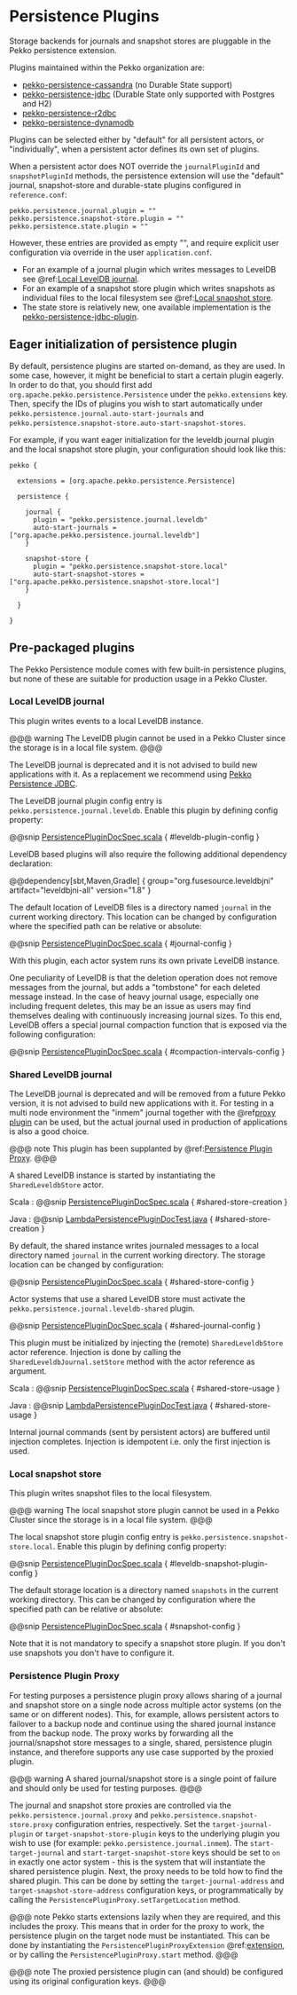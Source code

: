 # Persistence Plugins 

Storage backends for journals and snapshot stores are pluggable in the Pekko persistence extension.

Plugins maintained within the Pekko organization are:

* [pekko-persistence-cassandra]($pekko.doc.dns$/docs/pekko-persistence-cassandra/current/) (no Durable State support)
* [pekko-persistence-jdbc]($pekko.doc.dns$/docs/pekko-persistence-jdbc/current/) (Durable State only supported with Postgres and H2)
* [pekko-persistence-r2dbc]($pekko.doc.dns$/docs/pekko-persistence-r2dbc/current/)
* [pekko-persistence-dynamodb]($pekko.doc.dns$/docs/pekko-persistence-dynamodb/current/)

Plugins can be selected either by "default" for all persistent actors,
or "individually", when a persistent actor defines its own set of plugins.

When a persistent actor does NOT override the `journalPluginId` and `snapshotPluginId` methods,
the persistence extension will use the "default" journal, snapshot-store and durable-state plugins configured in `reference.conf`:

```
pekko.persistence.journal.plugin = ""
pekko.persistence.snapshot-store.plugin = ""
pekko.persistence.state.plugin = ""
```

However, these entries are provided as empty "", and require explicit user configuration via override in the user `application.conf`.

* For an example of a journal plugin which writes messages to LevelDB see @ref:[Local LevelDB journal](#local-leveldb-journal).
* For an example of a snapshot store plugin which writes snapshots as individual files to the local filesystem see @ref:[Local snapshot store](#local-snapshot-store).
* The state store is relatively new, one available implementation is the [pekko-persistence-jdbc-plugin]($pekko.doc.dns$/docs/pekko-persistence-jdbc/current/).

## Eager initialization of persistence plugin

By default, persistence plugins are started on-demand, as they are used. In some case, however, it might be beneficial
to start a certain plugin eagerly. In order to do that, you should first add `org.apache.pekko.persistence.Persistence`
under the `pekko.extensions` key. Then, specify the IDs of plugins you wish to start automatically under
`pekko.persistence.journal.auto-start-journals` and `pekko.persistence.snapshot-store.auto-start-snapshot-stores`.

For example, if you want eager initialization for the leveldb journal plugin and the local snapshot store plugin, your configuration should look like this:  

```
pekko {

  extensions = [org.apache.pekko.persistence.Persistence]

  persistence {

    journal {
      plugin = "pekko.persistence.journal.leveldb"
      auto-start-journals = ["org.apache.pekko.persistence.journal.leveldb"]
    }

    snapshot-store {
      plugin = "pekko.persistence.snapshot-store.local"
      auto-start-snapshot-stores = ["org.apache.pekko.persistence.snapshot-store.local"]
    }

  }

}
```

## Pre-packaged plugins

The Pekko Persistence module comes with few built-in persistence plugins, but none of these are suitable
for production usage in a Pekko Cluster. 

### Local LevelDB journal

This plugin writes events to a local LevelDB instance.

@@@ warning
The LevelDB plugin cannot be used in a Pekko Cluster since the storage is in a local file system.
@@@

The LevelDB journal is deprecated and it is not advised to build new applications with it.
As a replacement we recommend using [Pekko Persistence JDBC]($pekko.doc.dns$/docs/pekko-persistence-jdbc/current/index.html).

The LevelDB journal plugin config entry is `pekko.persistence.journal.leveldb`. Enable this plugin by
defining config property:

@@snip [PersistencePluginDocSpec.scala](/docs/src/test/scala/docs/persistence/PersistencePluginDocSpec.scala) { #leveldb-plugin-config }

LevelDB based plugins will also require the following additional dependency declaration:

@@dependency[sbt,Maven,Gradle] {
  group="org.fusesource.leveldbjni"
  artifact="leveldbjni-all"
  version="1.8"
}

The default location of LevelDB files is a directory named `journal` in the current working
directory. This location can be changed by configuration where the specified path can be relative or absolute:

@@snip [PersistencePluginDocSpec.scala](/docs/src/test/scala/docs/persistence/PersistencePluginDocSpec.scala) { #journal-config }

With this plugin, each actor system runs its own private LevelDB instance.

One peculiarity of LevelDB is that the deletion operation does not remove messages from the journal, but adds
a "tombstone" for each deleted message instead. In the case of heavy journal usage, especially one including frequent
deletes, this may be an issue as users may find themselves dealing with continuously increasing journal sizes. To
this end, LevelDB offers a special journal compaction function that is exposed via the following configuration:

@@snip [PersistencePluginDocSpec.scala](/docs/src/test/scala/docs/persistence/PersistencePluginDocSpec.scala) { #compaction-intervals-config }

### Shared LevelDB journal

The LevelDB journal is deprecated and will be removed from a future Pekko version, it is not advised to build new 
applications with it. For testing in a multi node environment the "inmem" journal together with the @ref[proxy plugin](#persistence-plugin-proxy) can be used, but the actual journal used in production of applications is also a good choice.

@@@ note
This plugin has been supplanted by @ref:[Persistence Plugin Proxy](#persistence-plugin-proxy).
@@@

A shared LevelDB instance is started by instantiating the `SharedLeveldbStore` actor.

Scala
:  @@snip [PersistencePluginDocSpec.scala](/docs/src/test/scala/docs/persistence/PersistencePluginDocSpec.scala) { #shared-store-creation }

Java
:  @@snip [LambdaPersistencePluginDocTest.java](/docs/src/test/java/jdocs/persistence/LambdaPersistencePluginDocTest.java) { #shared-store-creation }

By default, the shared instance writes journaled messages to a local directory named `journal` in the current
working directory. The storage location can be changed by configuration:

@@snip [PersistencePluginDocSpec.scala](/docs/src/test/scala/docs/persistence/PersistencePluginDocSpec.scala) { #shared-store-config }

Actor systems that use a shared LevelDB store must activate the `pekko.persistence.journal.leveldb-shared`
plugin.

@@snip [PersistencePluginDocSpec.scala](/docs/src/test/scala/docs/persistence/PersistencePluginDocSpec.scala) { #shared-journal-config }

This plugin must be initialized by injecting the (remote) `SharedLeveldbStore` actor reference. Injection is
done by calling the `SharedLeveldbJournal.setStore` method with the actor reference as argument.

Scala
:  @@snip [PersistencePluginDocSpec.scala](/docs/src/test/scala/docs/persistence/PersistencePluginDocSpec.scala) { #shared-store-usage }

Java
:  @@snip [LambdaPersistencePluginDocTest.java](/docs/src/test/java/jdocs/persistence/LambdaPersistencePluginDocTest.java) { #shared-store-usage }

Internal journal commands (sent by persistent actors) are buffered until injection completes. Injection is idempotent
i.e. only the first injection is used.

### Local snapshot store

This plugin writes snapshot files to the local filesystem.

@@@ warning
The local snapshot store plugin cannot be used in a Pekko Cluster since the storage is in a local file system.
@@@

The local snapshot store plugin config entry is `pekko.persistence.snapshot-store.local`. 
Enable this plugin by defining config property:

@@snip [PersistencePluginDocSpec.scala](/docs/src/test/scala/docs/persistence/PersistencePluginDocSpec.scala) { #leveldb-snapshot-plugin-config }

The default storage location is a directory named `snapshots` in the current working
directory. This can be changed by configuration where the specified path can be relative or absolute:

@@snip [PersistencePluginDocSpec.scala](/docs/src/test/scala/docs/persistence/PersistencePluginDocSpec.scala) { #snapshot-config }

Note that it is not mandatory to specify a snapshot store plugin. If you don't use snapshots
you don't have to configure it.

### Persistence Plugin Proxy

For testing purposes a persistence plugin proxy allows sharing of a journal and snapshot store on a single node across multiple 
actor systems (on the same or on different nodes). This, for example, allows persistent actors to failover to a backup 
node and continue using the shared journal instance from the backup node. The proxy works by forwarding all the 
journal/snapshot store messages to a single, shared, persistence plugin instance, and therefore supports any use case 
supported by the proxied plugin.

@@@ warning
A shared journal/snapshot store is a single point of failure and should only be used for testing
purposes.
@@@

The journal and snapshot store proxies are controlled via the `pekko.persistence.journal.proxy` and
`pekko.persistence.snapshot-store.proxy` configuration entries, respectively. Set the `target-journal-plugin` or
`target-snapshot-store-plugin` keys to the underlying plugin you wish to use (for example:
`pekko.persistence.journal.inmem`). The `start-target-journal` and `start-target-snapshot-store` keys should be
set to `on` in exactly one actor system - this is the system that will instantiate the shared persistence plugin.
Next, the proxy needs to be told how to find the shared plugin. This can be done by setting the `target-journal-address`
and `target-snapshot-store-address` configuration keys, or programmatically by calling the
`PersistencePluginProxy.setTargetLocation` method.

@@@ note
Pekko starts extensions lazily when they are required, and this includes the proxy. This means that in order for the
proxy to work, the persistence plugin on the target node must be instantiated. This can be done by instantiating the
`PersistencePluginProxyExtension` @ref:[extension](extending-pekko.md), or by calling the `PersistencePluginProxy.start` method.
@@@

@@@ note
The proxied persistence plugin can (and should) be configured using its original configuration keys.
@@@
